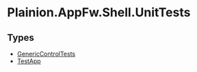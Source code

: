 
# Plainion.AppFw.Shell.UnitTests


## Types

* [GenericControlTests](GenericControlTests.md)
* [TestApp](TestApp.md)
